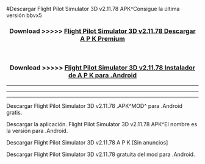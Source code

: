 #Descargar Flight Pilot Simulator 3D v2.11.78 APK^Consigue la última versión bbvx5



<div align="center">
<h3>Download >>>>> <a href="https://es-sites.web.app/?es= Flight Pilot Simulator 3D v2.11.78">Flight Pilot Simulator 3D v2.11.78 Descargar A P K Premium</a></h3><br>

<h3>Download >>>>> <a href="https://es-sites.web.app/?es= Flight Pilot Simulator 3D v2.11.78">Flight Pilot Simulator 3D v2.11.78 Instalador de A P K para .Android</a></h3>
</div>


----------------------------------------------------------

----------------------------------------------------------

----------------------------------------------------------

Descargar Flight Pilot Simulator 3D v2.11.78 .APK^MOD^ para .Android gratis.

Descargar la aplicación. Flight Pilot Simulator 3D v2.11.78 APK^El nombre es la versión para .Android.

Descargar Flight Pilot Simulator 3D v2.11.78 A P K [Sin anuncios]

Descargar Flight Pilot Simulator 3D v2.11.78 gratuita del mod para .Android.